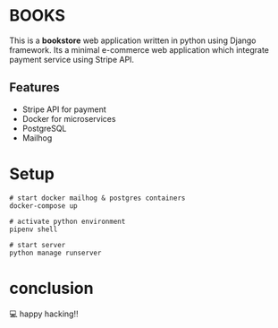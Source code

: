 # BOOKS

This is a **bookstore** web application written in python using Django framework. Its a minimal e-commerce web application
which integrate payment service using Stripe API.

## Features

- Stripe API for payment
- Docker for microservices
- PostgreSQL
- Mailhog

# Setup

```shell
# start docker mailhog & postgres containers 
docker-compose up

# activate python environment
pipenv shell

# start server
python manage runserver

```

# conclusion

💻 happy hacking‼
